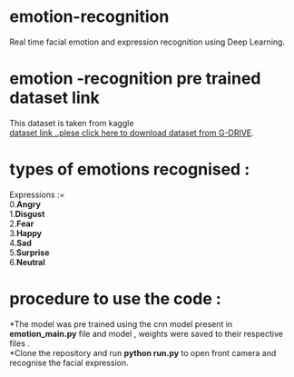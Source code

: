 # emotion-recognition
Real time facial emotion and expression recognition using Deep Learning.

# emotion -recognition pre trained dataset link 
This dataset is taken from kaggle </br> [dataset link ..plese click here to download dataset from G-DRIVE](https://drive.google.com/file/d/1mvoYppdeiOSLx2lGE7Ow6rGlU5IIXxy6/view?usp=sharing).

# types of emotions recognised : 
Expressions := </br>
0.**Angry**</br>
1.**Disgust**</br>
2.**Fear**</br>
3.**Happy**</br>
4.**Sad**</br>
5.**Surprise**</br>
6.**Neutral**</br>

# procedure to use the code :
*The model was pre trained using the cnn model present in **emotion_main.py** file and model , weights were saved to their respective files .</br>
*Clone the repository and run **python run.py** to open front camera and recognise the facial expression. 
